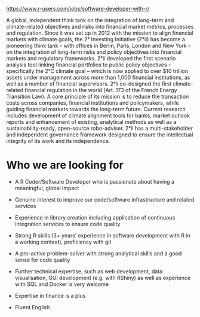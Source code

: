 
<https://www.r-users.com/jobs/software-developer-with-r/>

A global, independent think tank on the integration of long-term and
climate-related objectives and risks into financial market metrics,
processes and regulation. Since it was set up in 2012 with the mission
to align financial markets with climate goals, the 2° Investing
Initiative (2°ii) has become a pioneering think tank – with offices in
Berlin, Paris, London and New York – on the integration of long-term
risks and policy objectives into financial markets and regulatory
frameworks. 2°ii developed the first scenario analysis tool linking
financial portfolios to public policy objectives – specifically the 2°C
climate goal – which is now applied to over $10 trillion assets under
management across more than 1,000 financial institutions, as well as a
number of financial supervisors. 2°ii co-designed the first
climate-related financial regulation in the world (Art. 173 of the
French Energy Transition Law). A core principle of its mission is to
reduce the transaction costs across companies, financial institutions
and policymakers, while guiding financial markets towards the long-term
future. Current research includes development of climate alignment tools
for banks, market outlook reports and enhancement of existing,
analytical methods as well as a sustainability-ready, open-source
robo-adviser. 2°ii has a multi-stakeholder and independent governance
framework designed to ensure the intellectual integrity of its work and
its independence.

# Who we are looking for

  - A R Coder/Software Developer who is passionate about having a
    meaningful, global impact

  - Genuine interest to improve our code/software infrastructure and
    related services

  - Experience in library creation including application of continuous
    integration services to ensure code quality

  - Strong R skills (3+ years’ experience in software development with R
    in a working context), proficiency with git

  - A pro-active problem-solver with strong analytical skills and a good
    sense for code quality

  - Further technical expertise, such as web development, data
    visualisation, GUI development (e.g. with RShiny) as well as
    experience with SQL and Docker is very welcome

  - Expertise in finance is a plus

  - Fluent English
